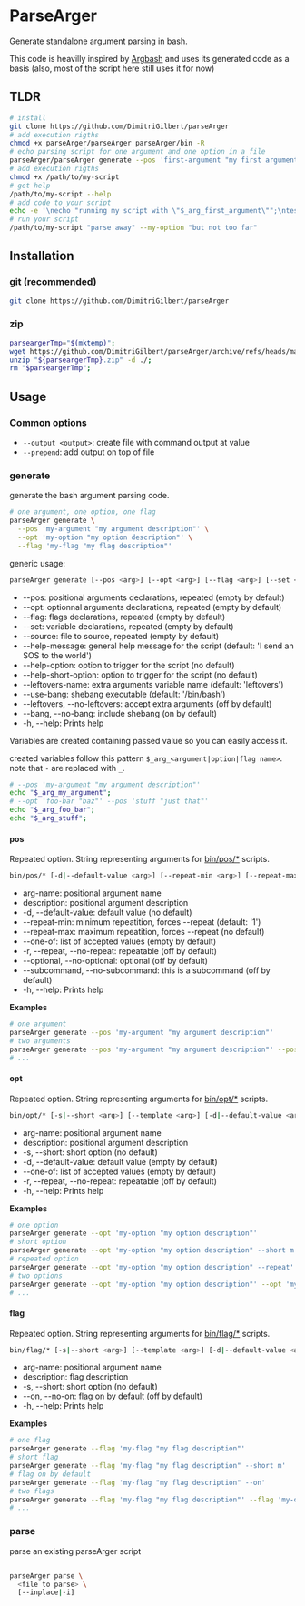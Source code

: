 # ParseArger

Generate standalone argument parsing in bash.

This code is heavilly inspired by [Argbash](https://github.com/matejak/argbash) and uses its generated code as a basis (also, most of the script here still uses it for now)

## TLDR

```bash
# install
git clone https://github.com/DimitriGilbert/parseArger
# add execution rigths
chmod +x parseArger/parseArger parseArger/bin -R
# echo parsing script for one argument and one option in a file
parseArger/parseArger generate --pos 'first-argument "my first argument description"' --opt 'my-option "my option description"' --output /path/to/my-script
# add execution rigths
chmod +x /path/to/my-script
# get help
/path/to/my-script --help
# add code to your script
echo -e '\necho "running my script with \"$_arg_first_argument\"";\ntest "$_arg_my_option" != "" && echo "my-option is \"$_arg_my_option\"" || echo "no option given"' >> my-script
# run your script
/path/to/my-script "parse away" --my-option "but not too far"
```

## Installation

### git (recommended)

```bash
git clone https://github.com/DimitriGilbert/parseArger
```

### zip

```bash
parseargerTmp="$(mktemp)";
wget https://github.com/DimitriGilbert/parseArger/archive/refs/heads/main.zip -O "${parseargerTmp}.zip";
unzip "${parseargerTmp}.zip" -d ./;
rm "$parseargerTmp";
```

## Usage

### Common options

* `--output <output>`: create file with command output at value
* `--prepend`: add output on top of file

### generate

generate the bash argument parsing code.

```bash
# one argument, one option, one flag
parseArger generate \
  --pos 'my-argument "my argument description"' \
  --opt 'my-option "my option description"' \
  --flag 'my-flag "my flag description"'
```

generic usage:

```bash
parseArger generate [--pos <arg>] [--opt <arg>] [--flag <arg>] [--set <arg>] [--source <arg>] [--help-message <arg>] [--help-option <arg>] [--help-short-option <arg>] [--leftovers-name <arg>] [--use-bang <arg>] [--(no-)leftovers] [--(no-)bang] [-h|--help]
```

* --pos: positional arguments declarations, repeated (empty by default)
* --opt: optionnal arguments declarations, repeated (empty by default)
* --flag: flags declarations, repeated (empty by default)
* --set: variable declarations, repeated (empty by default)
* --source: file to source, repeated (empty by default)
* --help-message: general help message for the script (default: 'I send an SOS to the world')
* --help-option: option to trigger for the script (no default)
* --help-short-option: option to trigger for the script (no default)
* --leftovers-name: extra arguments variable name (default: 'leftovers')
* --use-bang: shebang executable (default: '/bin/bash')
* --leftovers, --no-leftovers: accept extra arguments (off by default)
* --bang, --no-bang: include shebang (on by default)
* -h, --help: Prints help

Variables are created containing passed value so you can easily access it.

created variables follow this pattern `$_arg_<argument|option|flag name>`. note that `-` are replaced with `_`.

```bash
# --pos 'my-argument "my argument description"'
echo "$_arg_my_argument";
# --opt 'foo-bar "baz"' --pos 'stuff "just that"'
echo "$_arg_foo_bar";
echo "$_arg_stuff";
```

#### pos

Repeated option. String representing arguments for [bin/pos/*](bin/pos/) scripts.

```bash
bin/pos/* [-d|--default-value <arg>] [--repeat-min <arg>] [--repeat-max <arg>] [--one-of <arg>] [-r|--(no-)repeat] [--(no-)optional] [--(no-)subcommand] [-h|--help] <arg-name> <description>
```

* arg-name: positional argument name
* description: positional argument description
* -d, --default-value: default value (no default)
* --repeat-min: minimum repeatition, forces --repeat (default: '1')
* --repeat-max: maximum repeatition, forces --repeat (no default)
* --one-of: list of accepted values (empty by default)
* -r, --repeat, --no-repeat: repeatable (off by default)
* --optional, --no-optional: optional (off by default)
* --subcommand, --no-subcommand: this is a subcommand (off by default)
* -h, --help: Prints help

**Examples**

```bash
# one argument
parseArger generate --pos 'my-argument "my argument description"'
# two arguments
parseArger generate --pos 'my-argument "my argument description"' --pos 'my-other-argument "another argument description"'
# ...
```

#### opt

Repeated option. String representing arguments for [bin/opt/*](bin/opt/) scripts.

```bash
bin/opt/* [-s|--short <arg>] [--template <arg>] [-d|--default-value <arg>] [--one-of <arg>] [-r|--(no-)repeat] [-h|--help] <arg-name> <description>
```

* arg-name: positional argument name
* description: positional argument description
* -s, --short: short option (no default)
* -d, --default-value: default value (empty by default)
* --one-of: list of accepted values (empty by default)
* -r, --repeat, --no-repeat: repeatable (off by default)
* -h, --help: Prints help

**Examples**

```bash
# one option
parseArger generate --opt 'my-option "my option description"'
# short option
parseArger generate --opt 'my-option "my option description" --short m'
# repeated option
parseArger generate --opt 'my-option "my option description" --repeat'
# two options
parseArger generate --opt 'my-option "my option description"' --opt 'my-other-option "another option description"'
# ...
```

#### flag

Repeated option. String representing arguments for [bin/flag/*](bin/flag/) scripts.

```bash
bin/flag/* [-s|--short <arg>] [--template <arg>] [-d|--default-value <arg>] [--one-of <arg>] [-r|--(no-)repeat] [-h|--help] <arg-name> <description>
```

* arg-name: positional argument name
* description: flag description
* -s, --short: short option (no default)
* --on, --no-on: flag on by default (off by default)
* -h, --help: Prints help

**Examples**

```bash
# one flag
parseArger generate --flag 'my-flag "my flag description"'
# short flag
parseArger generate --flag 'my-flag "my flag description" --short m'
# flag on by default
parseArger generate --flag 'my-flag "my flag description" --on'
# two flags
parseArger generate --flag 'my-flag "my flag description"' --flag 'my-other-flag "another flag description"'
# ...
```

### parse

parse an existing parseArger script

```bash

parseArger parse \
  <file to parse> \
  [--inplace|-i]
```
